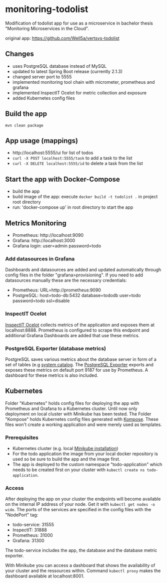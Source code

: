 # monitoring-todolist
Modification of todolist app for use as a microservice in bachelor thesis "Monitoring Microservices in the Cloud".

original app: https://github.com/Well5a/vertsys-todolist

## Changes
* uses PostgreSQL database instead of MySQL
* updated to latest Spring Boot release (currently 2.1.3)
* changed server port to 5555
* implemented monitoring tool chain with micrometer, prometheus and grafana
* implemented InspectIT Ocelot for metric collection and exposure
* added Kubernetes config files

## Build the app
```
mvn clean package
```

## App usage (mappings)
* http://localhost:5555/ui for list of todos
* `curl -X POST localhost:5555/task` to add a task to the list
* `curl -X DELETE localhost:5555/id` to delete a task from the list

## Start the app with Docker-Compose
* build the app
* build image of the app: execute `docker build -t todolist .` in project root directory
* run: 'docker-compose up' in root directory to start the app

## Metrics Monitoring
* Prometheus: http://localhost:9090
* Grafana: http://localhost:3000
* Grafana login: user=admin password=todo

### Add datasources in Grafana
Dashboards and datasources are added and updated automatically through config files in the folder "grafana>provisioning".
If you need to add datasources manually these are the necessary credentials:
* Prometheus: URL=http://prometheus:9090
* PostgreSQL: host=todo-db:5432 database=tododb user=todo password=todo ssl=disable

### InspectIT Ocelot
[InspectIT Ocelot](https://github.com/inspectIT/inspectit-ocelot) collects metrics of the application and exposes them at localhost:8888.
Prometheus is configured to scrape this endpoint and additional Grafana Dashboards are added that use these metrics.

### PostgreSQL Exporter (database metrics)
PostgreSQL saves various metrics about the database server in form of a set of tables (e.g [system catalog](https://www.postgresql.org/docs/current/catalogs.html). 
The [PostgreSQL Exporter](https://github.com/wrouesnel/postgres_exporter) exports and exposes these metrics on default port 9187 for use by Prometheus.
A dashboard for these metrics is also included.

## Kubernetes
Folder "Kubernetes" holds config files for deploying the app with Prometheus and Grafana to a Kubernetes cluster.
Until now only deployment on local cluster with Minikube has been tested. 
The Folder "Kompose" holds Kubernetes config files generated with [Kompose](http://kompose.io/). 
These files won't create a working application and were merely used as templates.

### Prerequisites
* Kubernetes cluster (e.g. local [Minikube installation](https://kubernetes.io/docs/setup/minikube/))
* For the todo application the image from your local docker repository is used so be sure to build the app and the image first.
* The app is deployed to the custom namespace "todo-application" which needs to be created first on your cluster with `kubectl create ns todo-application`.

### Access
After deploying the app on your cluster the endpoints will become available on the internal IP address of your node.
Get it with `kubectl get nodes -o wide`. 
The ports of the services are specified in the config files with the "NodePort" tag:
* todo-service: 31555
* InspectIT: 31888
* Prometheus: 31000
* Grafana: 31300

The todo-service includes the app, the database and the database metric exporter.

With Minikube you can access a dashboard that shows the availability of your cluster and the ressources within.
Command `kubectl proxy` makes the dashboard available at localhost:8001.